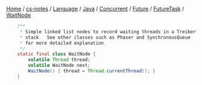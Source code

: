 [Home](https://mengxianbin.github.io) /
[cs-notes](https://mengxianbin.github.io/cs-notes/content) /
[Language](https://mengxianbin.github.io/cs-notes/content/Language) /
[Java](https://mengxianbin.github.io/cs-notes/content/Language/Java) /
[Concurrent](https://mengxianbin.github.io/cs-notes/content/Language/Java/Concurrent) /
[Future](https://mengxianbin.github.io/cs-notes/content/Language/Java/Concurrent/Future) /
[FutureTask](https://mengxianbin.github.io/cs-notes/content/Language/Java/Concurrent/Future/FutureTask) /
[WaitNode](https://mengxianbin.github.io/cs-notes/content/Language/Java/Concurrent/Future/FutureTask/WaitNode)

```java
    /**
     * Simple linked list nodes to record waiting threads in a Treiber
     * stack.  See other classes such as Phaser and SynchronousQueue
     * for more detailed explanation.
     */
    static final class WaitNode {
        volatile Thread thread;
        volatile WaitNode next;
        WaitNode() { thread = Thread.currentThread(); }
    }
```